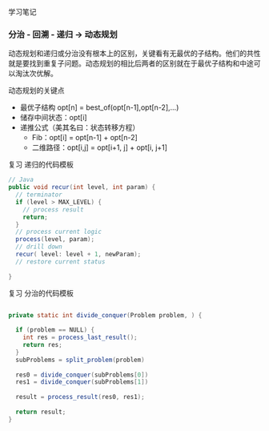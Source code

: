 学习笔记

### 分治 - 回溯 - 递归 -> 动态规划

动态规划和递归或分治没有根本上的区别，关键看有无最优的子结构。他们的共性就是要找到重复子问题。动态规划的相比后两者的区别就在于最优子结构和中途可以淘汰次优解。

动态规划的关键点

- 最优子结构 opt[n] = best_of(opt[n-1],opt[n-2],...)
- 储存中间状态：opt[i]
- 递推公式（美其名曰：状态转移方程）
  - Fib：opt[i] = opt[n-1] + opt[n-2]
  - 二维路径：opt[i,j] = opt[i+1, j] + opt[i, j+1]

复习 递归的代码模板

```java
// Java
public void recur(int level, int param) { 
  // terminator 
  if (level > MAX_LEVEL) { 
    // process result 
    return; 
  }
  // process current logic 
  process(level, param); 
  // drill down 
  recur( level: level + 1, newParam); 
  // restore current status 
 
}
```



复习 分治的代码模板

```java

private static int divide_conquer(Problem problem, ) {
  
  if (problem == NULL) {
    int res = process_last_result();
    return res;     
  }
  subProblems = split_problem(problem)
  
  res0 = divide_conquer(subProblems[0])
  res1 = divide_conquer(subProblems[1])
  
  result = process_result(res0, res1);
  
  return result;
}
```

